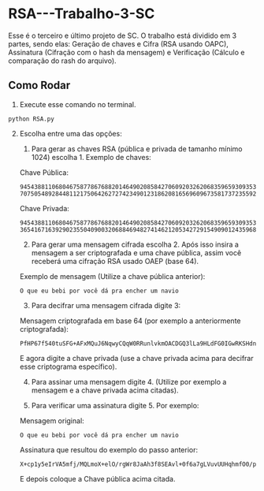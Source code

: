 # RSA---Trabalho-3-SC



Esse é o terceiro e último projeto de SC. O trabalho está dividido em 3 partes, sendo elas: Geração de chaves e Cifra (RSA usando OAPC), Assinatura (Cifração com o hash da mensagem) e Verificação (Cálculo e comparação do rash do arquivo). 	 




## Como Rodar
1. Execute esse comando no terminal.
```
python RSA.py
```
2. Escolha entre uma das opções:  
    1. Para gerar as chaves RSA (pública e privada de tamanho mínimo 1024) escolha 1. Exemplo de chaves:
   
    Chave Pública:
    ```
    94543881106804675877867688201464902085842706092032620683596593093536809544541418994357931302330443226495996865805990610659887244894973849311827082577163685769084295123305337289885914964870639829525759498037729004134747456507829098070143953336613476094257231703246503132115320707117632672803437998769257667569, 70750548928448112175064262727423490123186208165696096735817372355923761883338340570084202338367280749531692688548590267781134717785733253359820522974801603230987415422164497193679781812717455974423643194769017404317716057794887301883020556071791781882959195820460738295903849854669400062293362687790815521509
    ```
    Chave Privada:
    ```
    94543881106804675877867688201464902085842706092032620683596593093536809544541418994357931302330443226495996865805990610659887244894973849311827082577163685769084295123305337289885914964870639829525759498037729004134747456507829098070143953336613476094257231703246503132115320707117632672803437998769257667569, 36541671639290235504090032068846948274146212053427291549090124359686550856419758001954315112717960310470548199081735882415867765260433479433580898385006763907607377821286703535311143681162898215510662853184897918812408602381942450914845174727983363537921894245952631666236667388564030077520132077846658330269
    ```
    2. Para gerar uma mensagem cifrada escolha 2. Após isso insira a mensagem a ser criptografada e uma chave pública, assim você receberá uma cifração RSA usado OAEP (base 64).
   
    Exemplo de mensagem (Utilize a chave pública anterior):
    ```
    O que eu bebi por você dá pra encher um navio 
    ```
    3. Para decifrar uma mensagem cifrada digite 3:
   
    Mensagem criptografada em base 64 (por exemplo a anteriormente criptografada): 
    ```
    PfHP67f540tuSFG+AFxMQuJ6NqwyCQqW0RRunlvkmOACDGQ3lLa9HLdFG0IGwRKSHdnv4IpdJpX1OPUA39KimKnQhIfwIdVcnupGA95x7ys+xV70rmE81z2LkfVIR8SDYIoi/34HbVjCjGnDth723Z5uwyE3Desjvuo9suLzYSU= 
    ```
    E agora digite a chave privada (use a chave privada acima para decifrar esse criptograma específico). 

    4. Para assinar uma mensagem digite 4. (Utilize por exemplo a mensagem e a chave privada acima citadas). 

    5. Para verificar uma assinatura digite 5. Por exemplo:
   
    Mensagem original:
    ```
    O que eu bebi por você dá pra encher um navio
    ```
    Assinatura que resultou do exemplo do passo anterior: 
    ```
    X+cp1y5eIrVA5mfj/MQLmoX+elO/rgWr8JaAh3f8SEAvl+0f6a7gLVuvUUHqhmfO0/px4X4TjarJFRgK80rb99/anR0ejV2UCxITXy3r+P2lcXP6Djpeh+f/zmgls19ZwxCBGSMASVG2qYKG7cNldfqsqJve+gzz7om7swG/wL4= 
    ```
    E depois coloque a Chave pública acima citada.  


